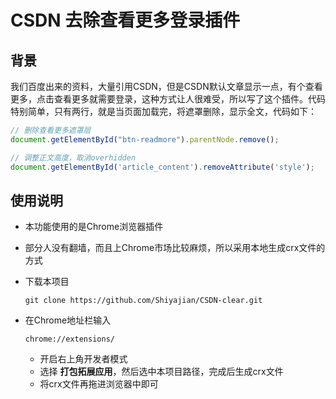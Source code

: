 # CSDN 去除查看更多登录插件

## 背景

我们百度出来的资料，大量引用CSDN，但是CSDN默认文章显示一点，有个查看更多，点击查看更多就需要登录，这种方式让人很难受，所以写了这个插件。代码特别简单，只有两行，就是当页面加载完，将遮罩删除，显示全文，代码如下：

```js
// 删除查看更多遮罩层
document.getElementById("btn-readmore").parentNode.remove();

// 调整正文高度，取消overhidden
document.getElementById('article_content').removeAttribute('style');
```



## 使用说明

- 本功能使用的是Chrome浏览器插件

- 部分人没有翻墙，而且上Chrome市场比较麻烦，所以采用本地生成crx文件的方式

- 下载本项目

  ```shell
  git clone https://github.com/Shiyajian/CSDN-clear.git
  ```

- 在Chrome地址栏输入

  ```
  chrome://extensions/
  ```

  - 开启右上角开发者模式
  - 选择 **打包拓展应用**，然后选中本项目路径，完成后生成crx文件
  - 将crx文件再拖进浏览器中即可